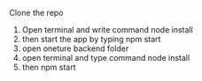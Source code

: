 
Clone the repo

1. Open terminal and write command node install
2. then start the app by typing npm start
3. open oneture backend folder
4. open terminal and type command node install
5. then npm start
   
